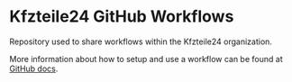 # Kfzteile24 GitHub Workflows

Repository used to share workflows within the Kfzteile24 organization.

More information about how to setup and use a workflow can be found at [GitHub docs](https://docs.github.com/en/enterprise-server@2.22/actions/learn-github-actions/sharing-workflows-with-your-organization).
